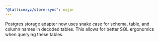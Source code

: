```yaml
---
"@latticexyz/store-sync": major
---
```


Postgres storage adapter now uses snake case for schema, table, and column names in decoded tables. This allows for better SQL ergonomics when querying these tables.

